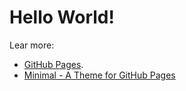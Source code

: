 # Hello World!

Lear more:
-   [GitHub Pages](//docs.github.com/en/pages).
-   [Minimal - A Theme for GitHub Pages](//orderedlist.com/minimal/)
